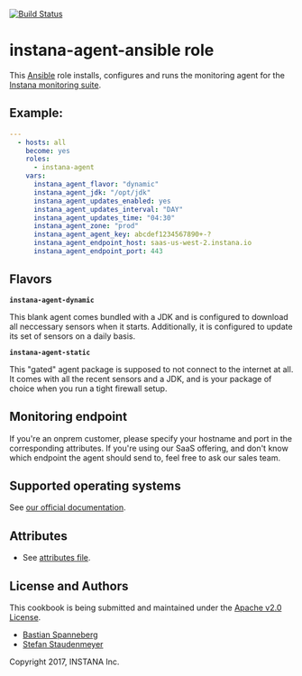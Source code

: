 [![Build Status](https://travis-ci.org/instana/instana-agent-ansible.svg?branch=master)](https://travis-ci.org/instana/instana-agent-ansible)

# instana-agent-ansible role

This [Ansible](https://ansible.com) role installs, configures and runs the monitoring agent for the [Instana monitoring suite](https://www.instana.com).

## Example:

```yaml
---
  - hosts: all
    become: yes
    roles:
      - instana-agent
    vars:
      instana_agent_flavor: "dynamic"
      instana_agent_jdk: "/opt/jdk"
      instana_agent_updates_enabled: yes
      instana_agent_updates_interval: "DAY"
      instana_agent_updates_time: "04:30"
      instana_agent_zone: "prod"
      instana_agent_agent_key: abcdef1234567890+-?
      instana_agent_endpoint_host: saas-us-west-2.instana.io
      instana_agent_endpoint_port: 443
```

## Flavors

**`instana-agent-dynamic`**

This blank agent comes bundled with a JDK and is configured to download all neccessary sensors when it starts. Additionally, it is configured to update its set of sensors on a daily basis.

**`instana-agent-static`**

This "gated" agent package is supposed to not connect to the internet at all. It comes with all the recent sensors and a JDK, and is your package of choice when you run a tight firewall setup.

## Monitoring endpoint

If you're an onprem customer, please specify your hostname and port in the corresponding attributes. If you're using our SaaS offering, and don't know which endpoint the agent should send to, feel free to ask our sales team.

## Supported operating systems

See [our official documentation](https://docs.instana.io/quick_start/agent_setup/).

## Attributes

* See [attributes file](https://github.com/instana/ansible-role/blob/master/attributes/default.rb).

## License and Authors

This cookbook is being submitted and maintained under the [Apache v2.0 License](https://github.com/instana/ansible-role/blob/master/LICENSE).

* [Bastian Spanneberg](https://github.com/spanneberg)
* [Stefan Staudenmeyer](https://github.com/doerteDev)

Copyright 2017, INSTANA Inc.
